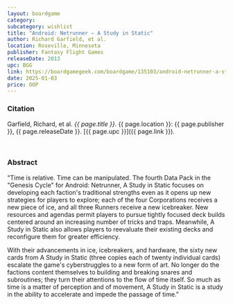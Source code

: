 ```yaml
---
layout: boardgame
category:
subcategory: wishlist
title: "Android: Netrunner – A Study in Static"
author: Richard Garfield, et al.
location: Roseville, Minnesota
publisher: Fantasy Flight Games
releaseDate: 2013
upc: BGG
link: https://boardgamegeek.com/boardgame/135103/android-netrunner-a-study-in-static
date: 2025-01-03
price: OOP
---
```


### Citation

Garfield, Richard, et al. *{{ page.title }}.* {{ page.location }}: {{ page.publisher }}, {{ page.releaseDate }}. [{{ page.upc }}]({{ page.link }}).

<br>


### Abstract

"Time is relative. Time can be manipulated. The fourth Data Pack in the "Genesis Cycle" for Android: Netrunner, A Study in Static focuses on developing each faction's traditional strengths even as it opens up new strategies for players to explore; each of the four Corporations receives a new piece of ice, and all three Runners receive a new icebreaker. New resources and agendas permit players to pursue tightly focused deck builds centered around an increasing number of tricks and traps. Meanwhile, A Study in Static also allows players to reevaluate their existing decks and reconfigure them for greater efficiency.

With their advancements in ice, icebreakers, and hardware, the sixty new cards from A Study in Static (three copies each of twenty individual cards) escalate the game's cyberstruggles to a new form of art. No longer do the factions content themselves to building and breaking snares and subroutines; they turn their attentions to the flow of time itself. So much as time is a matter of perception and of movement, A Study in Static is a study in the ability to accelerate and impede the passage of time."
